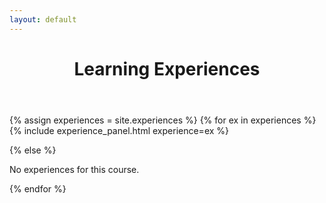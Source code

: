```yaml
---
layout: default
---
```


<header><h1>Learning Experiences</h1></header>

<main class="container">

{% assign experiences = site.experiences %}
{% for ex in experiences %}
  {% include experience_panel.html experience=ex %}

{% else %}

  <p>No experiences for this course.</p>

{% endfor %}

</main>
